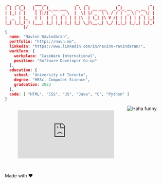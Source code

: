 
```JSON
 _   _ _     ___ _             _   _             _             _ 
| | | (_)   |_ _( )_ __ ___   | \ | | __ ___   _(_)_ __  _ __ | |
| |_| | |    | ||/| '_ ` _ \  |  \| |/ _` \ \ / / | '_ \| '_ \| |
|  _  | |_   | |  | | | | | | | |\  | (_| |\ V /| | | | | | | |_|
|_| |_|_( ) |___| |_| |_| |_| |_| \_|\__,_| \_/ |_|_| |_|_| |_(_)
        |/                                                        
{
  name: "Navinn Ravindaran",
  portfolio: "https://navn.me",
  linkedIn: "https://www.linkedin.com/in/navinn-ravindaran/",
  workTerm: {
    workplace: "CaseWare International",
    position: "Software Developer Co-op"
  },
  education: {
    school: "University of Toronto",
    degree: "HBSc, Computer Science",
    graduation: 2023
  },
  code: [ "HTML", "CSS", "JS", "Java", "C", "Python" ]
}
```
<div style="display: flex; flex-direction: row;">
  <figure><embed src="https://wakatime.com/share/@1d398f6d-5c12-4626-9805-18ee256f8941/c951dabb-35d6-4f14-9673-1ecb853531b8.svg"></embed></figure>
  <img src="https://external-content.duckduckgo.com/iu/?u=http%3A%2F%2F38.media.tumblr.com%2Ffa7139d84f37f25a3179f1614415fd5c%2Ftumblr_ngcxbk7Y1U1s8i9ydo1_400.gif&f=1&nofb=1" alt="Haha funny"/>
</div>
<br />

Made with :heart: 


